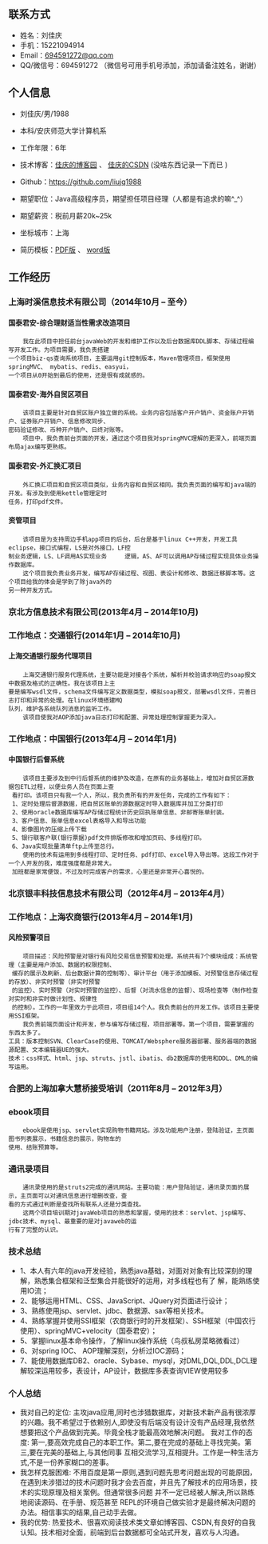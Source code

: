 ## 联系方式
* 姓名：刘佳庆
* 手机：15221094914 
* Email：694591272@qq.com 
* QQ/微信号：694591272 （微信号可用手机号添加，添加请备注姓名，谢谢）

## 个人信息
* 刘佳庆/男/1988

* 本科/安庆师范大学计算机系

* 工作年限：6年

* 技术博客：[佳庆的博客园](http://www.cnblogs.com/jiaqingblog/) 、 [佳庆的CSDN](http://blog.csdn.net/jiaqing_blog)  (没啥东西记录一下而已 )

* Github：https://github.com/liujq1988 

* 期望职位：Java高级程序员，期望担任项目经理（人都是有追求的嘛^_^）

* 期望薪资：税前月薪20k~25k

* 坐标城市：上海

* 简历模板：[PDF版](https://github.com/liujq1988/Interview/blob/master/%E7%AE%80%E5%8E%86/%E5%88%98%E4%BD%B3%E5%BA%86%E7%9A%84%E7%AE%80%E5%8E%86.pdf) 、 [word版](https://github.com/liujq1988/Interview/blob/master/%E7%AE%80%E5%8E%86/%E5%88%98%E4%BD%B3%E5%BA%86%E7%9A%84%E7%AE%80%E5%8E%86.docx)

## 工作经历
### 上海时溪信息技术有限公司（2014年10月 – 至今）
#### 国泰君安-综合理财适当性需求改造项目
        我在此项目中担任前台javaWeb的开发和维护工作以及后台数据库DDL脚本、存储过程编写开发工作。为项目需要，我负责搭建
    一个项目biz-qs查询系统项目，主要运用git控制版本，Maven管理项目，框架使用springMVC、 mybatis、redis、easyui，
    一个项目从0开始到最后的使用，还是很有成就感的。
#### 国泰君安-海外自贸区项目
        该项目主要是针对自贸区账户独立做的系统。业务内容包括客户开户销户、资金账户开销户、证券账户开销户、信息修改同步、
    密码验证修改、币种开户销户、日终对账等。
        项目中，我负责前台页面的开发，通过这个项目我对springMVC理解的更深入，前端页面布局ajax编写更熟练。
#### 国泰君安-外汇换汇项目
        外汇换汇项目和自贸区项目类似，业务内容和自贸区相同。我负责页面的编写和java端的开发。有涉及到使用kettle管理定时
    任务，打印pdf文件。	
#### 资管项目
        该项目是为支持周边手机app项目的后台，后台是基于linux C++开发，开发工具eclipse，接口式编程，LS是对外接口，LF控
    制业务逻辑，LS、LF调用AS实现业务     逻辑，AS、AF可以调用AP存储过程实现具体业务操作数据库。
        这个项目我负责业务开发，编写AP存储过程、视图、表设计和修改、数据迁移脚本等。这个项目给我的体会是学到了除java外的
    另一种开发方式。
### 京北方信息技术有限公司(2013年4月 – 2014年10月)
### 工作地点：交通银行(2014年1月 – 2014年10月)	
#### 上海交通银行服务代理项目
        上海交通银行服务代理系统，主要功能是对接各个系统，解析并校验请求响应的soap报文中数据及格式的正确性。我在该项目上主
    要是编写wsdl文件，schema文件编写定义数据类型，模拟soap报文，部署wsdl文件，完善日志打印和异常的处理。在linux环境搭建MQ
    队列，维护各系统队列消息的监听工作。
        该项目使我对AOP添加java日志打印和配置、异常处理控制掌握更为深入。
	
### 工作地点：中国银行(2013年4月 – 2014年1月)	
#### 中国银行后督系统
        该项目主要涉及到中行后督系统的维护及改造，在原有的业务基础上，增加对自贸区源数据包ETL过程，以便业务人员在页面上查
     看打印。该项目只有我一个人，所以，我负责所有的开发任务，完成的工作有如下：
     1、定时处理后督源数据，把自贸区账单的源数据定时导入数据库并加工分类打印
     2、使用oracle数据库编写AP存储过程统计历史回执账单信息、非邮寄账单封装。
     3、客户信息、账单信息excel表格导入和导出功能
     4、影像图片的压缩上传下载
     5、银行联客户联(银行票据)pdf文件排版修改和增加页码、多线程打印。
     6、Java实现批量清单ftp上传至总行。
        使用的技术有运用到多线程打印、定时任务、pdf打印、excel导入导出等。这段工作对于一个人开发的我，难度强度都是非常大。
     加班都是家常便饭，不过及时完成客户的需求，心里还是非常开心喜悦的。
	
### 北京银丰科技信息技术有限公司（2012年4月 – 2013年4月）	
### 工作地点：上海农商银行(2013年4月 – 2014年1月)
#### 风险预警项目	
        项目描述：风险预警是对银行有风险交易信息预警和处理。系统共有7个模块组成：系统管理（主要是用户添加、数据的权限控制、
     缓存的展示及刷新、后台数据计算的控制等）、审计平台（用于添加模板、对预警信息存储过程的存放）、非实时预警（非实时预警
     的监控）、实时预警（对实时预警的监控）、后督（对流水信息的监督）、现场检查等（制作检查对实时和非实时做计划性、规律性
     的控制）。工作的一年里效力于此项目，项目组14个人。我负责前台的开发工作。该项目主要使用SSI框架。
        我负责前端页面设计和开发，参与编写存储过程，项目部署等。第一个项目，需要掌握的东西太多了。
	工具：版本控制SVN、ClearCase的使用、TOMCAT/Websphere服务器部署、服务器端的数据源配置、文本编辑器UE的强大。
	技术：css样式、html、jsp、struts、jstl、ibatis、db2数据库的使用和DDL、DML的编写运用。
	
### 合肥的上海加拿大慧桥接受培训（2011年8月 – 2012年3月）
### ebook项目
        ebook是使用jsp、servlet实现购物书籍网站。涉及功能用户注册，登陆验证，主页面图书列表展示，书籍信息的展示，购物车的
    使用、结账预算等。
### 通讯录项目	
        通讯录使用的是struts2完成的通讯网站。主要功能：用户登陆验证，通讯录页面的展示，主页面可以对通讯信息进行增删改查，查
    看的方式通过判断是查找所有联系人还是分类查找。
        这两个项目培训期对javaWeb项目的熟悉和掌握，使用的技术：servlet、jsp编写、jdbc技术、mysql、最重要的是对javaweb的运
    行有了完整的认识。
### 技术总结
* 1、本人有六年的java开发经验，熟悉java基础，对面对对象有比较深刻的理解，熟悉集合框架和泛型集合并能很好的运用，对多线程也有了
  解，能熟练使用IO流；
* 2、能够运用HTML、CSS、JavaScript、JQuery对页面进行设计； 
* 3、熟练使用jsp、servlet、jdbc、数据源、sax等相关技术。
* 4、熟练掌握并使用SSI框架（农商银行时的开发框架）、SSH框架（中国农行使用）、springMVC+velocity（国泰君安）； 
* 5、掌握linux基本命令操作，了解linux操作系统（鸟叔私房菜略微看过）
* 6、对spring IOC、 AOP理解深刻，分析过IOC源码；
* 7、能使用数据库DB2、oracle、Sybase、mysql，对DML,DQL,DDL,DCL理解较深运用较多，表设计，AP设计，数据库多表查询VIEW使用较多
### 个人总结
* 我对自己的定位: 主攻java应用,同时也涉猎数据库，对新技术新产品有很浓厚的兴趣。我不希望过于依赖别人,即使没有后端没有设计没有产品经理,我依然想要把这个产品做到完美。毕竟全栈才能最高效地解决问题。 我对工作的态度: 第一,要高效完成自己的本职工作。第二,要在完成的基础上寻找完美。第三,要在完美的基础上,与其他同事 互相交流学习,互相提升。工作是一种生活方式,不是一份养家糊口的差事。
* 我怎样克服困难: 不用百度是第一原则,遇到问题先思考问题出现的可能原因，在遇到未涉猎过的技术问题时我才会去百度，并且先了解技术的应用场景，技术的实现原理及相关案例。但通常很多问题 并不一定已经被人解决,所以熟练地阅读源码、在手册、规范甚至 REPL的环境自己做实验才是最终解决问题的办法。相信事实的结果,自己动手去做。
* 我的优势: 热爱技术、很喜欢阅读技术类文章如博客园、CSDN,有良好的自我认知。技术相对全面，前端到后台数据都可全站式开发，喜欢与人沟通。


